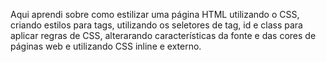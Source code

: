 Aqui aprendi sobre como estilizar uma página HTML utilizando o CSS, criando estilos para tags, utilizando os seletores de tag, id e class para aplicar regras de CSS, alterarando características da fonte e das cores de páginas web e utilizando CSS inline e externo.